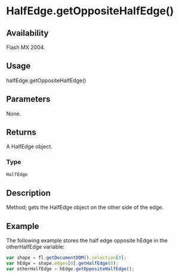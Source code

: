 # HalfEdge.getOppositeHalfEdge()

## Availability

Flash MX 2004.

## Usage

halfEdge.getOppositeHalfEdge()

## Parameters

None.

## Returns

A HalfEdge object.

### Type

```typescript
HalfEdge
```

## Description

Method; gets the HalfEdge object on the other side of the edge.

## Example

The following example stores the half edge opposite hEdge in the otherHalfEdge variable:

```javascript
var shape = fl.getDocumentDOM().selection[0];
var hEdge = shape.edges[0].getHalfEdge(0);
var otherHalfEdge = hEdge.getOppositeHalfEdge();
```
